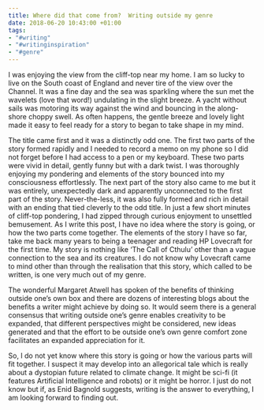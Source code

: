 ```yaml
---
title: Where did that come from?  Writing outside my genre
date: 2018-06-20 10:43:00 +01:00
tags:
- "#writing"
- "#writinginspiration"
- "#genre"
---
```


I was enjoying the view from the cliff-top near my home.  I am so lucky to live on the South coast of England and never tire of the view over the Channel.  It was a fine day and the sea was sparkling where the sun met the wavelets (love that word!) undulating in the slight breeze.  A yacht without sails was motoring its way against the wind and bouncing in the along-shore choppy swell. As often happens, the gentle breeze and lovely light made it easy to feel ready for a story to began to take shape in my mind. 
 
The title came first and it was a distinctly odd one.  The first two parts of the story formed rapidly and I needed to record a memo on my phone so I did not forget before I had access to a pen or my keyboard.  These two parts were vivid in detail, gently funny but with a dark twist. I was thoroughly enjoying my pondering and elements of the story bounced into my consciousness effortlessly.  The next part of the story also came to me but it was entirely, unexpectedly dark and apparently unconnected to the first part of the story.  Never-the-less, it was also fully formed and rich in detail with an ending that tied cleverly to the odd title.  In just a few short minutes of cliff-top pondering, I had zipped through curious enjoyment to unsettled bemusement.  As I write this post, I have no idea where the story is going, or how the two parts come together.  The elements of the story I have so far, take me back many years to being a teenager and reading HP Lovecraft for the first time.  My story is nothing like ‘The Call of Cthulu’ other than a vague connection to the sea and its creatures. I do not know why Lovecraft came to mind other than through the realisation that this story, which called to be written, is one very much out of my genre.

The wonderful Margaret Atwell has spoken of the benefits of thinking outside one’s own box and there are dozens of interesting blogs about the benefits a writer might achieve by doing so.  It would seem there is a general consensus that writing outside one’s genre enables creativity to be expanded, that different perspectives might be considered, new ideas generated and that the effort to be outside one’s own genre comfort zone facilitates an expanded appreciation for it.

So, I do not yet know where this story is going or how the various parts will fit together.  I suspect it may develop into an allegorical tale which is really about a dystopian future related to climate change.  It might be sci-fi (it features Artificial Intelligence and robots) or it might be horror. I just do not know but if, as Enid Bagnold suggests, writing is the answer to everything, I am looking forward to finding out.
